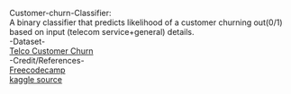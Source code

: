 Customer-churn-Classifier:</br> A binary classifier that predicts likelihood of a customer churning out(0/1) based on input (telecom service+general) details.</br>
-Dataset-</br>[Telco Customer Churn](https://www.kaggle.com/blastchar/telco-customer-churn)</br>
-Credit/References-</br>[Freecodecamp](https://www.freecodecamp.org/news/how-to-build-your-first-neural-network-to-predict-house-prices-with-keras-f8db83049159/)</br>
[kaggle source](https://www.kaggle.com/fadibadine/telecom-customer-churn-binary-classification)</br>
